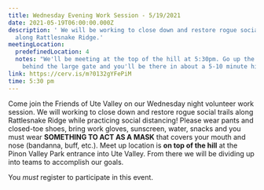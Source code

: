 ```yaml
---
title: Wednesday Evening Work Session - 5/19/2021
date: 2021-05-19T06:00:00.000Z
description: ' We will be working to close down and restore rogue social trails
  along Rattlesnake Ridge.'
meetingLocation:
  predefinedLocation: 4
  notes: "We'll be meeting at the top of the hill at 5:30pm. Go up the gravel road
    behind the large gate and you'll be there in about a 5-10 minute hike. "
link: https://cerv.is/m?0132gYFePiM
time: 5:30 pm
---
```


Come join the Friends of Ute Valley on our Wednesday night volunteer work session. We will working to close down and restore rogue social trails along Rattlesnake Ridge while practicing social distancing! Please wear pants and closed-toe shoes, bring work gloves, sunscreen, water, snacks and you must wear **SOMETHING TO ACT AS A MASK** that covers your mouth and nose (bandanna, buff, etc.). Meet up location is **on top of the hill** at the Pinon Valley Park entrance into Ute Valley. From there we will be dividing up into teams to accomplish our goals.

You _must_ register to participate in this event.
